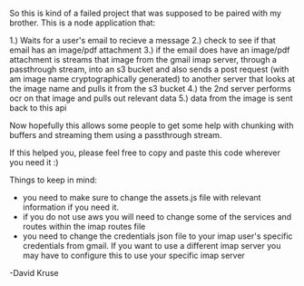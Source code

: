 So this is kind of a failed project that was supposed to be paired with my brother. This is a node application that:

1.) Waits for a user's email to recieve a message
2.) check to see if that email has an image/pdf attachment
3.) if the email does have an image/pdf attachment is streams that image from the gmail imap server, through a passthrough stream, into an s3 bucket and also sends a post request (with am image name cryptographically generated) to another server that looks at the image name and pulls it from the s3 bucket
4.) the 2nd server performs ocr on that image and pulls out relevant data
5.) data from the image is sent back to this api

Now hopefully this allows some people to get some help with chunking with buffers and streaming them using a passthrough stream.

If this helped you, please feel free to copy and paste this code wherever you need it :)


Things to keep in mind:
* you need to make sure to change the assets.js file with relevant information if you need it.
* if you do not use aws you will need to change some of the services and routes within the imap routes file
* you need to change the credentials json file to your imap user's specific credentials from gmail. If you want to use a different imap server you may have to configure this to use your specific imap server

-David Kruse
